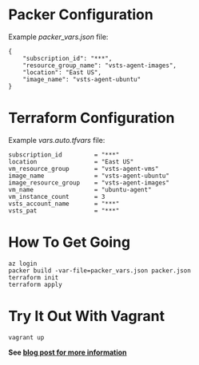 # Packer Configuration
Example _packer_vars.json_ file:
```
{
    "subscription_id": "***",
    "resource_group_name": "vsts-agent-images",
    "location": "East US",
    "image_name": "vsts-agent-ubuntu"
}
```

# Terraform Configuration
Example _vars.auto.tfvars_ file:
```
subscription_id         = "***"
location                = "East US"
vm_resource_group       = "vsts-agent-vms"
image_name              = "vsts-agent-ubuntu"
image_resource_group    = "vsts-agent-images"
vm_name                 = "ubuntu-agent"
vm_instance_count       = 3
vsts_account_name       = "***"
vsts_pat                = "***"
```

# How To Get Going
```
az login
packer build -var-file=packer_vars.json packer.json
terraform init
terraform apply
```

# Try It Out With Vagrant
`vagrant up`

**See [blog post for more information](https://medium.com/@yohan.belval/provisioning-a-vsts-agent-cluster-in-azure-with-ansible-packer-and-terraform-d06c23deef71)**
